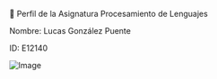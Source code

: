 📘 Perfil de la Asignatura Procesamiento de Lenguajes<br>

Nombre: Lucas González Puente

ID: E12140







![Image](https://github.com/user-attachments/assets/78eba64a-ac99-4337-ba84-1a80576b33ff)
